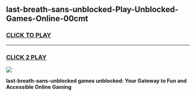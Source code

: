 
## last-breath-sans-unblocked-Play-Unblocked-Games-Online-00cmt
<h3>
<a href="https://premium76.site?title=last-breath-sans-unblocked&ref=25A">CLICK TO PLAY</a></h3>
<hr>

<h3>
<a href="https://premium76.site?title=last-breath-sans-unblocked&ref=25A">CLICK 2 PLAY</a>
  
</h3>

<a href="https://premium76.site?title=last-breath-sans-unblocked&ref=25A"><img src="https://clearcache.store/games.png"></a>


**last-breath-sans-unblocked games unblocked: Your Gateway to Fun and Accessible Online Gaming**
